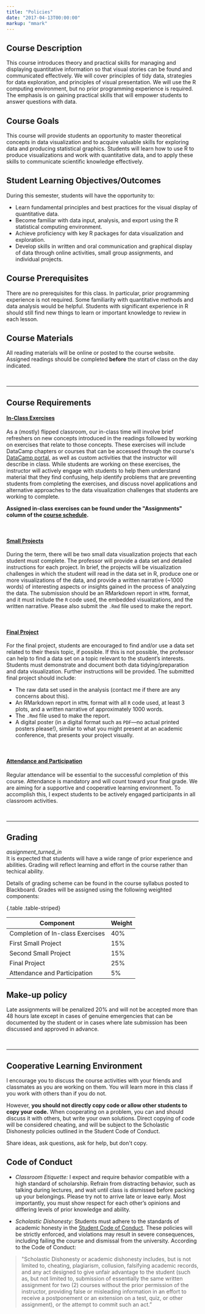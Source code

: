 ```yaml
---
title: "Policies"
date: "2017-04-13T00:00:00"
markup: "mmark"
---
```


## Course Description

This course introduces theory and practical skills for managing and displaying quantitative information so that visual stories can be found and communicated effectively. We will cover principles of tidy data, strategies for data exploration, and principles of visual presentation. We will use the R computing environment, but no prior programming experience is required. The emphasis is on gaining practical skills that will empower students to answer questions with data.


## Course Goals

This course will provide students an opportunity to master theoretical concepts in data visualization and to acquire valuable skills for exploring data and producing statistical graphics. Students will learn how to use R to produce visualizations and work with quantitative data, and to apply these skills to communicate scientific knowledge effectively.


## Student Learning Objectives/Outcomes

During this semester, students will have the opportunity to: 
- Learn fundamental principles and best practices for the visual display of quantitative data.
- Become familiar with data input, analysis, and export using the R statistical computing environment.
- Achieve proficiency with key R packages for data visualization and exploration.
- Develop skills in written and oral communication and graphical display of data through online activities, small group assignments, and individual projects.


## Course Prerequisites

There are no prerequisites for this class. In particular, prior programming experience is not required. Some familiarity with quantitative methods and data analysis would be helpful. Students with significant experience in R should still find new things to learn or important knowledge to review in each lesson.


## Course Materials

All reading materials will be online or posted to the course website. Assigned readings should be completed **before** the start of class on the day indicated.

<br>
<hr>

## Course Requirements

#### <u>In-Class Exercises</u>
As a (mostly) flipped classroom, our in-class time will involve brief refreshers on new concepts introduced in the readings followed by working on exercises that relate to those concepts. These exercises will include DataCamp chapters or courses that can be accessed through the course's [DataCamp portal](../datacamp/), as well as custom activities that the instructor will describe in class. While students are working on these exercises, the instructor will actively engage with students to help them understand material that they find confusing, help identify problems that are preventing students from completing the exercises, and discuss novel applications and alternative approaches to the data visualization challenges that students are working to complete.

**Assigned in-class exercises can be found under the "Assignments" column of the [course schedule](../schedule/).**

<br>

#### <u>Small Projects</u>

During the term, there will be two small data visualization projects that each student must complete. The professor will provide a data set and detailed instructions for each project. In brief, the projects will be visualization challenges in which the student will read in the data set in R, produce one or more visualizations of the data, and provide a written narrative (~1000 words) of interesting aspects or insights gained in the process of analyzing the data. The submission should be an RMarkdown report in `HTML` format, and it must include the `R` code used, the embedded visualizations, and the written narrative. Please also submit the `.Rmd` file used to make the report.

<br>

#### <u>Final Project</u>

For the final project, students are encouraged to find and/or use a data set related to their thesis topic, if possible. If this is not possible, the professor can help to find a data set on a topic relevant to the student’s interests. Students must demonstrate and document both data tidying/preparation and data visualization. Further instructions will be provided. The submitted final project should include:

- The raw data set used in the analysis (contact me if there are any concerns about this).
- An RMarkdown report in `HTML` format with all `R` code used, at least 3 plots, and a written narrative of approximately 1000 words. 
- The `.Rmd` file used to make the report.
- A digital poster (in a digital format such as `PDF`—no actual printed posters please!), similar to what you might present at an academic conference, that presents your project visually.

<br>

#### <u>Attendance and Participation</u>

Regular attendance will be essential to the successful completion of this course. Attendance is mandatory and will count toward your final grade. We are aiming for a supportive and cooperative learning environment. To accomplish this, I expect students to be actively engaged participants in all classroom activities. 

<br>
<hr>

## Grading

<div class="alert alert-success" role="alert">
  <div class="container-fluid">
	  <div class="alert-icon">
		  <i class="material-icons">assignment_turned_in</i>
		</div>
	  It is expected that students will have a wide range of prior experience and abilities. Grading will reflect learning and effort in the course rather than techical ability.
  </div>
</div>

Details of grading scheme can be found in the course syllabus posted to Blackboard. Grades will be assigned using the following weighted components:

{.table .table-striped}

Component      | Weight   
---------------|-----
Completion of In-class Exercises   | 40% 
First Small Project  | 15%
Second Small Project | 15%
Final Project  | 25%
Attendance and Participation | 5%


## Make-up policy

Late assignments will be penalized 20% and will not be accepted more than 48 hours late except in cases of genuine emergencies that can be documented by the student or in cases where late submission has been discussed and approved in advance.

<br>
<hr>

## Cooperative Learning Environment

I encourage you to discuss the course activities with your friends and classmates as you are working on them. You will learn more in this class if you work with others than if you do not. 

However, **you should not directly copy code or allow other students to copy your code.** When cooperating on a problem, you can and should discuss it with others, but write your own solutions. Direct copying of code will be considered cheating, and will be subject to the Scholastic Dishonesty policies outlined in the Student Code of Conduct.

Share ideas, ask questions, ask for help, but don't copy.


## Code of Conduct

- _Classroom Etiquette:_ I expect and require behavior compatible with a high standard of scholarship. Refrain from distracting behavior, such as talking during lectures, and wait until class is dismissed before packing up your belongings. Please try not to arrive late or leave early. Most importantly, you must show respect for each other’s opinions and differing levels of prior knowledge and ability.

- _Scholastic Dishonesty:_ Students must adhere to the standards of academic honesty in the [Student Code of Conduct](http://catalog.utsa.edu/informationbulletin/appendices/studentcodeofconduct/). These policies will be strictly enforced, and violations may result in severe consequences, including failing the course and dismissal from the university. According to the Code of Conduct: 
>"Scholastic Dishonesty or academic dishonesty includes, but is not limited to, cheating, plagiarism, collusion, falsifying academic records, and any act designed to give unfair advantage to the student (such as, but not limited to, submission of essentially the same written assignment for two (2) courses without the prior permission of the instructor, providing false or misleading information in an effort to receive a postponement or an extension on a test, quiz, or other assignment), or the attempt to commit such an act.”



